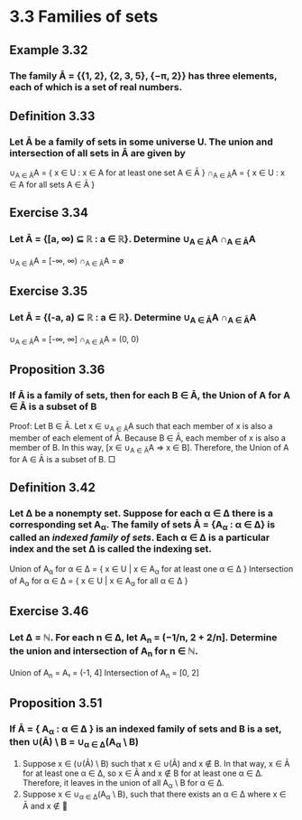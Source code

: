 # 3.3 Families of sets

## Example 3.32
### The family Ā = {{1, 2}, {2, 3, 5}, {−π, 2}} has three elements, each of which is a set of real numbers.

## Definition 3.33
### Let Ā be a family of sets in some universe U. The union and intersection of all sets in Ā are given by
∪<sub>A ∈ Ā</sub>A = { x ∈ U : x ∈ A for at least one set A ∈ Ā }
∩<sub>A ∈ Ā</sub>A = { x ∈ U : x ∈ A for all sets A ∈ Ā }

## Exercise 3.34
### Let Ā = {[a, ∞) ⊆ ℝ : a ∈ ℝ}. Determine ∪<sub>A ∈ Ā</sub>A ∩<sub>A ∈ Ā</sub>A
∪<sub>A ∈ Ā</sub>A = [-∞, ∞)
∩<sub>A ∈ Ā</sub>A = ø

## Exercise 3.35
### Let Ā = {(-a, a) ⊆ ℝ : a ∈ ℝ}. Determine ∪<sub>A ∈ Ā</sub>A ∩<sub>A ∈ Ā</sub>A
∪<sub>A ∈ Ā</sub>A = [-∞, ∞]
∩<sub>A ∈ Ā</sub>A = (0, 0)

## Proposition 3.36
### If Ā is a family of sets, then for each B ∈ Ā, the Union of A for A ∈ Ā is a subset of B
Proof:
    Let B ∈ Ā.
    Let x ∈ ∪<sub>A ∈ Ā</sub>A such that each member of x is also a member of each element of Ā.
    Because B ∈ Ā, each member of x is also a member of B.
    In this way, [x ∈ ∪<sub>A ∈ Ā</sub>A ⇒ x ∈ B].
    Therefore, the Union of A for A ∈ Ā is a subset of B.
□



## Definition 3.42
### Let ∆ be a nonempty set. Suppose for each α ∈ ∆ there is a corresponding set A<sub>α</sub>. The family of sets Ā = {A<sub>α</sub> : α ∈ ∆} is called an _indexed family of sets_. Each α ∈ ∆ is a particular index and the set ∆ is called the indexing set.
Union of A<sub>α</sub> for α ∈ Δ = { x ∈ U | x ∈ A<sub>α</sub> for at least one α ∈ Δ }
Intersection of A<sub>α</sub> for α ∈ Δ = { x ∈ U | x ∈ A<sub>α</sub> for all α ∈ Δ }

## Exercise 3.46
### Let ∆ = ℕ. For each n ∈ ∆, let A<sub>n</sub> = (−1/n, 2 + 2/n]. Determine the union and intersection of A<sub>n</sub> for n ∈ ℕ.
Union of A<sub>n</sub> = A₁ = (-1, 4]
Intersection of A<sub>n</sub> = [0, 2]

## Proposition 3.51
### If Ā = { A<sub>α</sub> : α ∈ ∆ } is an indexed family of sets and B is a set, then ∪(Ā) \ B = ∪<sub>α ∈ Δ</sub>(A<sub>α</sub> \ B)
1.
    Suppose x ∈ (∪(Ā) \ B) such that x ∈ ∪(Ā) and x ∉ B.
    In that way, x ∈ Ā for at least one α ∈ Δ,  so x ∈ Ā and x ∉ B for at least one α ∈ Δ.
    Therefore, it leaves in the union of all A<sub>α</sub> \ B for α ∈ Δ.
2.
    Suppose x ∈ ∪<sub>α ∈ Δ</sub>(A<sub>α</sub> \ B), such that there exists an α ∈ Δ where x ∈ Ā and x ∉ 
